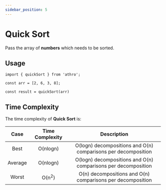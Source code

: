 ```yaml
---
sidebar_position: 5
---
```


# Quick Sort

Pass the array of **numbers** which
needs to be sorted.

## Usage

```tsx title="src/sample/quicksort.ts"
import { quickSort } from 'athro';

const arr = [2, 6, 3, 8];

const result = quickSort(arr)
```

## Time Complexity
The time complexity of **Quick Sort** is:


| Case | Time Complexity  | Description |
| :---:   | :-: | :-: |
| Best | O(nlogn) | O(logn) decompositions and O(n) comparisons per decomposition  |
| Average | O(nlogn) | O(logn) decompositions and O(n) comparisons per decomposition |
| Worst | O(n<sup>2</sup>) | O(n) decompositions and O(n) comparisons per decomposition |

